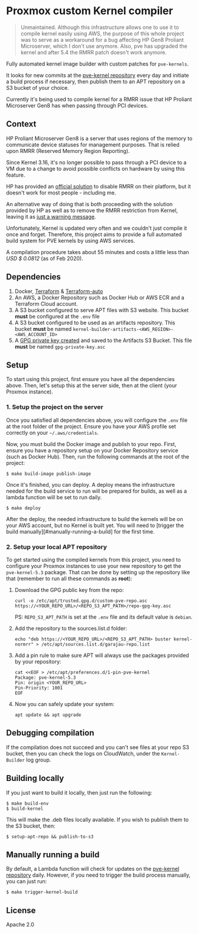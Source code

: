 # Proxmox custom Kernel compiler

> Unmaintained. Although this infrastructure allows one to use it to compile kernel easily using
> AWS, the purpose of this whole project was to serve as a workaround for a bug affecting HP Gen8
> Proliant Microserver, which I don't use anymore. Also, pve has upgraded the kernel and after 5.4
> the RMRR patch doesn't work anymore.

Fully automated kernel image builder with custom patches for `pve-kernels`.

It looks for new commits at the [pve-kernel repository][pve-kernel-repo] every day and initiate a
build process if necessary, then publish them to an APT repository on a S3 bucket of your choice.

Currently it's being used to compile kernel for a RMRR issue that HP Proliant Microserver Gen8 has
when passing through PCI devices.

## Context

HP Proliant Microserver Gen8 is a server that uses regions of the memory to communicate device
statuses for management purposes. That is relied upon RMRR (Reserved Memory Region Reporting).

Since Kernel 3.16, it's no longer possible to pass through a PCI device to a VM due to a change to
avoid possible conflicts on hardware by using this feature.

HP has provided an [official solution][hp-workaround] to disable RMRR on their platform, but it
doesn't work for most people - including me.

An alternative way of doing that is both proceeding with the solution provided by HP as well as to
remove the RMRR restriction from Kernel, leaving it as [just a warning message][patch].

Unfortunately, Kernel is updated very often and we couldn't just compile it once and forget.
Therefore, this project aims to provide a full automated build system for PVE kernels by using
AWS services.

A compilation procedure takes about 55 minutes and costs a little less than *USD $ 0.0812* (as of
Feb 2020).

## Dependencies

1. Docker, [Terraform](https://terraform.io) & [Terraform-auto](https://github.com/kriansa/devops-tools/)
2. An AWS, a Docker Repository such as Docker Hub or AWS ECR and a Terraform Cloud account.
3. A S3 bucket configured to serve APT files with S3 website.
   This bucket **must** be configured at the `.env` file
4. A S3 bucket configured to be used as an artifacts repository.
   This bucket **must** be named `kernel-builder-artifacts-<AWS_REGION>-<AWS_ACCOUNT_ID>`
5. A [GPG private key created][gpg-tutorial] and saved to the Artifacts S3 Bucket.
   This file **must** be named `gpg-private-key.asc`
 
## Setup

To start using this project, first ensure you have all the dependencies above. Then, let's setup
this at the server side, then at the client (your Proxmox instance).

### 1. Setup the project on the server

Once you satisfied all dependencies above, you will configure the `.env` file at the root folder of
the project. Ensure you have your AWS profile set correctly on your `~/.aws/credentials`.

Now, you must build the Docker image and publish to your repo. First, ensure you have a repository
setup on your Docker Repository service (such as Docker Hub). Then, run the following commands
at the root of the project:

```shell
$ make build-image publish-image
```

Once it's finished, you can deploy. A deploy means the infrastructure needed for the build service
to run will be prepared for builds, as well as a lambda function will be set to run daily. 

```shell
$ make deploy
```

After the deploy, the needed infrastructure to build the kernels will be on your AWS account, but no
Kernel is built yet. You will need to [trigger the build manually][#manually-running-a-build] for
the first time.

### 2. Setup your local APT repository

To get started using the compiled kernels from this project, you need to configure your Proxmox
instances to use your new repository to get the `pve-kernel-5.3` package. That can be done by
setting up the repository like that (remember to run all these commands as **root**):

1. Download the GPG public key from the repo:
   ```shell
   curl -o /etc/apt/trusted.gpg.d/custom-pve-repo.asc https://<YOUR_REPO_URL>/<REPO_S3_APT_PATH>/repo-gpg-key.asc
   ```
   
   PS: `REPO_S3_APT_PATH` is set at the `.env` file and its default value is `debian`.

2. Add the repository to the sources.list.d folder:
   ```shell
   echo "deb https://<YOUR_REPO_URL>/<REPO_S3_APT_PATH> buster kernel-normrr" > /etc/apt/sources.list.d/garajau-repo.list
   ```
   
3. Add a pin rule to make sure APT will always use the packages provided by your repository:
    ```shell
    cat <<EOF > /etc/apt/preferences.d/1-pin-pve-kernel
    Package: pve-kernel-5.3
    Pin: origin <YOUR_REPO_URL>
    Pin-Priority: 1001
    EOF
    ```
    
4. Now you can safely update your system:
   ```shell
   apt update && apt upgrade
   ```
    
## Debugging compilation

If the compilation does not succeed and you can't see files at your repo S3 bucket, then you can
check the logs on CloudWatch, under the `Kernel-Builder` log group.

## Building locally

If you just want to build it locally, then just run the following:

```shell
$ make build-env
$ build-kernel
```

This will make the .deb files locally available. If you wish to publish them to the S3 bucket, then:

```shell
$ setup-apt-repo && publish-to-s3
```

## Manually running a build

By default, a Lambda function will check for updates on the [pve-kernel repository][pve-kernel-repo]
daily. However, if you need to trigger the build process manually, you can just run:

```
$ make trigger-kernel-build
```

## License

Apache 2.0

[hp-workaround]: https://support.hpe.com/hpesc/public/docDisplay?docId=emr_na-c04781229
[patch]: patches/kernel/0099-iommu-bypass-intel-rmrr-restriction.patch
[gpg-tutorial]: https://github.com/kriansa/til/blob/master/security/gnupg.md
[pve-kernel-repo]: https://git.proxmox.com/?p=pve-kernel.git;a=summary
